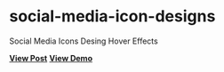 # social-media-icon-designs
Social Media Icons Desing  Hover Effects

<a href="https://designdrastic.com/snippet/social-media-icon-designs"><strong>View Post</strong></a>
<a href="https://designdrastic.com/post/demo/social-media-icon-designs"><strong>View Demo</strong></a>
